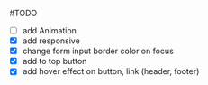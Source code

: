 #TODO

- [ ] add Animation
- [x] add responsive
- [x] change form input border color on focus
- [x] add to top button
- [x] add hover effect on button, link (header, footer)
